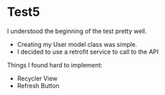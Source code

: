 # Test5

I understood the beginning of the test pretty well. 
- Creating my User model class was simple. 
- I decided to use a retrofit service to call to the API 

Things I found hard to implement: 
- Recycler View 
- Refresh Button
